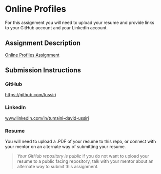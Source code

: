 # Online Profiles

For this assignment you will need to upload your resume and provide links to your GitHub account and your LinkedIn account.

## Assignment Description

[Online Profiles Assignment](https://education.launchcode.org/liftoff/modules/assignments/online-profiles)

## Submission Instructions

### GitHub

https://github.com/tussiri

### LinkedIn

www.linkedin.com/in/tumaini-david-ussiri

### Resume

You will need to upload a .PDF of your resume to this repo, or connect with your mentor on an alternate way of submitting your resume.

> _Your GitHub repository is public_ if you do not want to upload your resume to a public facing repository, talk with your mentor about an alternate way to submit this assignment.
